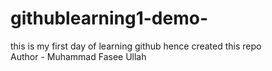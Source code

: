 # githublearning1-demo-
this is my first day of learning github hence created this repo 
<br>
Author - Muhammad Fasee Ullah 
